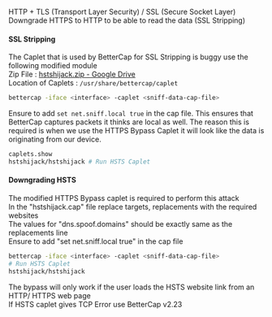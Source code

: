 HTTP + TLS (Transport Layer Security) / SSL (Secure Socket Layer)  
Downgrade HTTPS to HTTP to be able to read the data (SSL Stripping)

#### SSL Stripping

The Caplet that is used by BetterCap for SSL Stripping is buggy use the following modified module  
Zip File : [hstshijack.zip - Google Drive](https://drive.google.com/open?id=1cMAPFxAfi1HG1qqOpMI_3-yTik9WBuTv)  
Location of Caplets : `/usr/share/bettercap/caplet`

````bash
bettercap -iface <interface> -caplet <sniff-data-cap-file>
````

Ensure to add `set net.sniff.local true` in the cap file. This ensures that BetterCap captures packets it thinks are local as well. The reason this is required is when we use the HTTPS Bypass Caplet it will look like the data is originating from our device.

````bash
caplets.show
hstshijack/hstshijack # Run HSTS Caplet
````

#### Downgrading HSTS

The modified HTTPS Bypass caplet is required to perform this attack  
In the "hstshijack.cap" file replace targets, replacements with the required websites  
The values for "dns.spoof.domains" should be exactly same as the replacements line  
Ensure to add "set net.sniff.local true" in the cap file

````bash
bettercap -iface <interface> -caplet <sniff-data-cap-file>
# Run HSTS Caplet
hstshijack/hstshijack 
````

The bypass will only work if the user loads the HSTS website link from an HTTP/ HTTPS web page  
If HSTS caplet gives TCP Error use BetterCap v2.23
